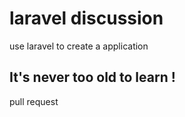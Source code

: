 # laravel discussion
use laravel to create a application

## It's never too old to learn !
pull request
